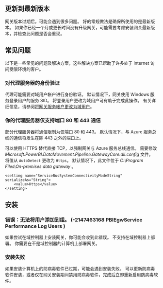 ## <a name="update-to-the-latest-version"></a>更新到最新版本
网关版本过期后，可能会遇到很多问题。  好的常规做法是确保所使用的是最新版本。  如果你已经一个月或更长时间没有升级网关，可能需要考虑安装网关最新版本，并检查此问题是否会重现。

## <a name="common-issues"></a>常见问题
以下是一些常见的问题及解决方案，这些解决方案已帮助了许多处于 Internet 访问受限环境的客户。

### <a name="authentication-to-proxy-server"></a>对代理服务器的身份验证
代理可能需要对域用户帐户进行身份验证。 默认情况下，网关使用 Windows 服务登录用户的服务 SID。 将登录用户更改为域用户可有助于完成此操作。 有关详细信息，请参阅[将网关服务帐户更改为域用户](../service-gateway-proxy.md#changing-the-gateway-service-account-to-a-domain-user)。

### <a name="your-proxy-only-allows-ports-80-and-443-traffic"></a>你的代理服务器仅支持端口 80 和 443 通信
部分代理服务器将通信限制为仅端口 80 和 443。 默认情况下，与 Azure 服务总线的通信将发生在除 443 之外的端口上。

可以使用 HTTPS 替代直接 TCP，以强制网关与 Azure 服务总线通信。 需要修改 *Microsoft.PowerBI.DataMovement.Pipeline.GatewayCore.dll.config* 文件。 将值从 `AutoDetect` 更改为 `Https`。 默认情况下，此文件位于 *C:\Program Files\On-premises data gateway* 。

```
<setting name="ServiceBusSystemConnectivityModeString" serializeAs="String">
    <value>Https</value>
</setting>
```

## <a name="installation"></a>安装
### <a name="error-failed-to-add-user-to-group---2147463168---pbiegwservice---performance-log-users---"></a>错误：无法将用户添加到组。  (-2147463168   PBIEgwService   Performance Log Users   )
如果尝试在域控制器上安装网关，你可能会收到此错误。 不支持在域控制器上部署。 你需要在不是域控制器的计算机上部署网关。

### <a name="installation-fails"></a>安装失败
如果安装计算机上的防病毒软件已过期，可能会遇到安装失败。 可以更新防病毒软件安装，或者仅在网关安装期间禁用防病毒软件，完成后立即重新启用防病毒软件。

